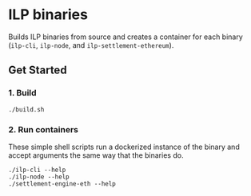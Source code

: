 # ILP binaries

Builds ILP binaries from source and creates a container for each binary (`ilp-cli`, `ilp-node`, and `ilp-settlement-ethereum`).

## Get Started

### 1. Build

```shell
./build.sh
```

### 2. Run containers

These simple shell scripts run a dockerized instance of the binary and accept arguments the same way that the binaries do.

```shell
./ilp-cli --help
./ilp-node --help
./settlement-engine-eth --help
```
